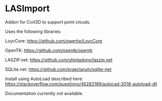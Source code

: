 # LASImport
Addon for Civil3D to support point clouds.

Uses the following libraries:

  LoycCore: https://github.com/qwertie/LoycCore
  
  OpenTK: https://github.com/opentk/opentk
  
  LASZIP.net: https://github.com/shintadono/laszip.net
  
  SQLite.net: https://github.com/praeclarum/sqlite-net
  


Install using AutoLoad described here: https://stackoverflow.com/questions/46282189/autocad-2018-autoload-dll

Documentation currently not available.
